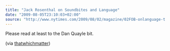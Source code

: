 ```yaml
---
title: "Jack Rosenthal on Soundbites and Language"
date: "2009-08-05T23:10:03+02:00"
source: "http://www.nytimes.com/2009/08/02/magazine/02FOB-onlanguage-t.html"
---
```


Please read at least to the Dan Quayle bit.

(via [thatwhichmatter](http://twitter.com/thatwhichmatter))
